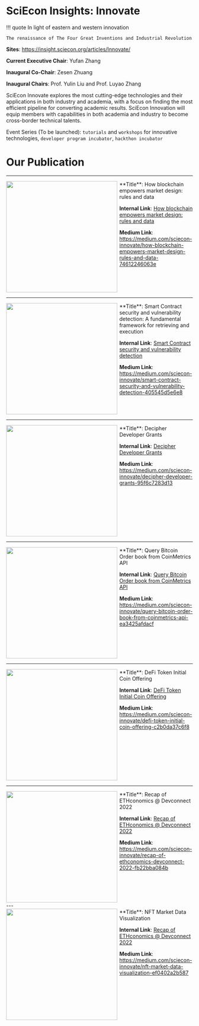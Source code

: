 # SciEcon Insights: Innovate

!!! quote
    In light of eastern and western innovation
    
    The renaissance of The Four Great Inventions and Industrial Revolution


**Sites**: <https://insight.sciecon.org/articles/Innovate/>

**Current Executive Chair**: Yufan Zhang

**Inaugural Co-Chair**: Zesen Zhuang

**Inaugural Chairs**: Prof. Yulin Liu and Prof. Luyao Zhang

SciEcon Innovate explores the most cutting-edge technologies and their applications in both industry and academia, with a focus on finding the most efficient pipeline for converting academic results. SciEcon Innovation will equip members with capabilities in both academia and industry to become cross-border technical talents.

Event Series (To be launched): `tutorials` and `workshops` for innovative technologies, `developer program incubator`, `hackthon incubator`

# Our Publication
---
<div style="display: flex;" markdown>
<img src="https://miro.medium.com/max/1400/0*jbzzeqeRLwyNOFiF" width="300" />
<div style="width: 2%">
</div>
<div markdown style="width: 70%;">
**Title**: How blockchain empowers market design: rules and data

**Internal Link**: [How blockchain empowers market design: rules and data](/articles/Innovate/how-blockchain-empowers-market-design-rules-and-data.html)

**Medium Link**: <https://medium.com/sciecon-innovate/how-blockchain-empowers-market-design-rules-and-data-74612246063e>
</div>
</div>

---
<div style="display: flex;" markdown>
<img src="https://miro.medium.com/max/1400/0*gpCoLtIkQfSa1FVM" width="300" />
<div style="width: 2%">
</div>
<div markdown style="width: 70%;">
**Title**: Smart Contract security and vulnerability detection: A fundamental framework for retrieving and execution

**Internal Link**: [Smart Contract security and vulnerability detection](/articles/Innovate/smart-contract-security-and-vulnerability-detection.html)

**Medium Link**: <https://medium.com/sciecon-innovate/smart-contract-security-and-vulnerability-detection-405545d5e6e8>
</div>
</div>


---
<div style="display: flex;" markdown>
<img src="https://miro.medium.com/max/1400/0*BvldzKcxcvfex7NI" width="300" />
<div style="width: 2%">
</div>
<div markdown style="width: 70%;">
**Title**: Decipher Developer Grants

**Internal Link**: [Decipher Developer Grants](/articles/Innovate/DecipherDeveloperGrants.html)

**Medium Link**: <https://medium.com/sciecon-innovate/decipher-developer-grants-95f6c7283d13>
</div>
</div>

---
<div style="display: flex;" markdown>
<img src="https://miro.medium.com/max/1400/0*D44V2RL60eZbvOR3" width="300" />
<div style="width: 2%">
</div>
<div markdown style="width: 70%;">
**Title**: Query Bitcoin Order book from CoinMetrics API

**Internal Link**: [Query Bitcoin Order book from CoinMetrics API](/articles/Innovate/QueryBitcoinOrderbookfromCoinMetricsAPI.html)

**Medium Link**: <https://medium.com/sciecon-innovate/query-bitcoin-order-book-from-coinmetrics-api-ea3425afdacf>
</div>
</div>

---
<div style="display: flex;" markdown>
<img src="https://miro.medium.com/max/1400/0*lw1pJoPMq42_ji1d" width="300" />
<div style="width: 2%">
</div>
<div markdown style="width: 70%;">
**Title**: DeFi Token Initial Coin Offering

**Internal Link**: [DeFi Token Initial Coin Offering](/articles/Innovate/DeFiTokenInitialCoinOffering.html)

**Medium Link**: <https://medium.com/sciecon-innovate/defi-token-initial-coin-offering-c2b0da37c6f8>
</div>
</div>

---
<div style="display: flex;" markdown>
<img src="https://miro.medium.com/max/1400/0*lKHh1YBuEP8NpEpb" width="300" />
<div style="width: 2%">
</div>
<div markdown style="width: 70%;">
**Title**: Recap of ETHconomics @ Devconnect 2022

**Internal Link**: [Recap of ETHconomics @ Devconnect 2022](/articles/Innovate/RecapofETHconomics@Devconnect2022.html)

**Medium Link**: <https://medium.com/sciecon-innovate/recap-of-ethconomics-devconnect-2022-fb22bba084b>
</div>
</div>
---
<div style="display: flex;" markdown>
<img src="https://medium.com/sciecon-innovate/nft-market-data-visualization-ef0402a2b587" width="300" />
<div style="width: 2%">
</div>
<div markdown style="width: 70%;">
**Title**: NFT Market Data Visualization

**Internal Link**: [Recap of ETHconomics @ Devconnect 2022](https://medium.com/sciecon-innovate/nft-market-data-visualization-ef0402a2b587)

**Medium Link**: <https://medium.com/sciecon-innovate/nft-market-data-visualization-ef0402a2b587>
</div>
</div>